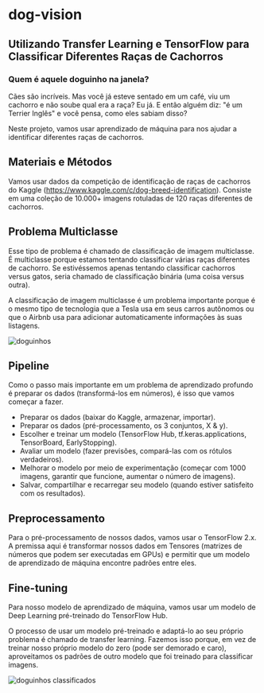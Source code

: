 # dog-vision

## Utilizando Transfer Learning e TensorFlow para Classificar Diferentes Raças de Cachorros

### Quem é aquele doguinho na janela?

Cães são incríveis. Mas você já esteve sentado em um café, viu um cachorro e não soube qual era a raça? Eu já. E então alguém diz: "é um Terrier Inglês" e você pensa, como eles sabiam disso?

Neste projeto, vamos usar aprendizado de máquina para nos ajudar a identificar diferentes raças de cachorros.

## Materiais e Métodos

Vamos usar dados da competição de identificação de raças de cachorros do Kaggle (https://www.kaggle.com/c/dog-breed-identification). Consiste em uma coleção de 10.000+ imagens rotuladas de 120 raças diferentes de cachorros.

## Problema Multiclasse

Esse tipo de problema é chamado de classificação de imagem multiclasse. É multiclasse porque estamos tentando classificar várias raças diferentes de cachorro. Se estivéssemos apenas tentando classificar cachorros versus gatos, seria chamado de classificação binária (uma coisa versus outra).

A classificação de imagem multiclasse é um problema importante porque é o mesmo tipo de tecnologia que a Tesla usa em seus carros autônomos ou que o Airbnb usa para adicionar automaticamente informações às suas listagens.

![doguinhos](https://github.com/lucasvoltera/dog-vision/assets/62965997/f1042a4d-734a-43c7-98b8-23d621b05ef8)


## Pipeline

Como o passo mais importante em um problema de aprendizado profundo é preparar os dados (transformá-los em números), é isso que vamos começar a fazer.

* Preparar os dados (baixar do Kaggle, armazenar, importar).
* Preparar os dados (pré-processamento, os 3 conjuntos, X & y).
* Escolher e treinar um modelo (TensorFlow Hub, tf.keras.applications, TensorBoard, EarlyStopping).
* Avaliar um modelo (fazer previsões, compará-las com os rótulos verdadeiros).
* Melhorar o modelo por meio de experimentação (começar com 1000 imagens, garantir que funcione, aumentar o número de imagens).
* Salvar, compartilhar e recarregar seu modelo (quando estiver satisfeito com os resultados).


## Preprocessamento

Para o pré-processamento de nossos dados, vamos usar o TensorFlow 2.x. A premissa aqui é transformar nossos dados em Tensores (matrizes de números que podem ser executadas em GPUs) e permitir que um modelo de aprendizado de máquina encontre padrões entre eles.

## Fine-tuning


Para nosso modelo de aprendizado de máquina, vamos usar um modelo de Deep Learning pré-treinado do TensorFlow Hub.

O processo de usar um modelo pré-treinado e adaptá-lo ao seu próprio problema é chamado de transfer learning. Fazemos isso porque, em vez de treinar nosso próprio modelo do zero (pode ser demorado e caro), aproveitamos os padrões de outro modelo que foi treinado para classificar imagens.

![doguinhos classificados](https://github.com/lucasvoltera/dog-vision/assets/62965997/b62828f7-60e0-44fe-a09a-b1a6e17483c6)

